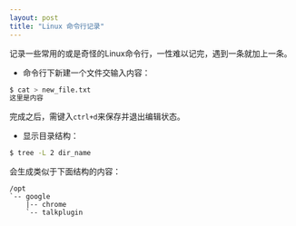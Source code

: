 ```yaml
---
layout: post
title: "Linux 命令行记录"
---
```

记录一些常用的或是奇怪的Linux命令行，一性难以记完，遇到一条就加上一条。

- 命令行下新建一个文件交输入内容：
```bash
$ cat > new_file.txt
这里是内容
```

完成之后，需键入``ctrl+d``来保存并退出编辑状态。

- 显示目录结构：
```bash
$ tree -L 2 dir_name
```

会生成类似于下面结构的内容：
```
/opt
`-- google
    |-- chrome
    `-- talkplugin
```


